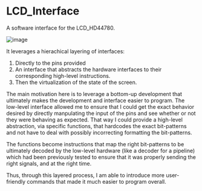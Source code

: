 # LCD_Interface

A software interface for the LCD_HD44780.

![image](https://user-images.githubusercontent.com/62448777/226702045-08d1b548-e338-40c3-9a45-d9ecd66a16c7.png)

It leverages a hierachical layering of interfaces:
1) Directly to the pins provided
2) An interface that abstracts the hardware interfaces to their corresponding high-level instructions.
3) Then the virtualization of the state of the screen.

The main motivation here is to leverage a bottom-up development that ultimately makes the development and interface easier to program.
The low-level interface allowed me to ensure that I could get the exact behavior desired by directly manpulating the input of the pins
and see whether or not they were behaving as expected. That way I could provide a high-level abstraction, via specific functions,
that hardcodes the exact bit-patterns and not have to deal with possibly incorrecting formatting the bit-patterns.

The functions become instructions that map the right bit-patterns to be ultimately decoded by the low-level hardware (like a decoder for
a pipeline) which had been previously tested to ensure that it was properly sending the right signals, and at the right time.

Thus, through this layered process, I am able to introduce more user-friendly commands that made it much easier to program overall.
